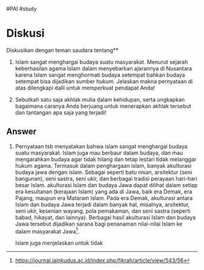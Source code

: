#PAI #study 
# Diskusi
Diskusikan dengan teman saudara tentang**

1. Islam sangat menghargai budaya suatu masyarakat. Menurut sejarah keberhasilan agama Islam dalam menyebarkan ajarannya di Nusantara karena Islam sangat menghormati budaya setempat bahkan budaya setempat bisa dijadikan sumber hukum. Jelaskan makna pernyataan di atas dilengkapi dalil untuk memperkuat pendapat Anda!

2. Sebutkah satu saja akhlak mulia dalam kehidupan, serta ungkapkan bagaimana caranya Anda berjuang untuk menerapkan akhlak tersebut dan tantangan apa saja yang terjadi!

## Answer
1. Pernyataan tsb menyatakan bahwa islam sangat menghargai budaya suatu masyarakat. Islam juga mau berbaur dalam budaya, dan mau mengarahkan budaya agar tidak hilang dan tetap lestari tidak melanggar hukum agama. 
	Termasuk dalam penghargaan islam, banyak akulturasi budaya jawa dengan islam. Sebagai seperti batu nisan, arsitektur (seni bangunan), seni sastra, seni ukir, dan berbagai tradisi perayaan hari-hari besar Islam. akulturasi Islam dan budaya Jawa dapat dilihat dalam setiap era kesultanan (kerajaan Islam) yang ada di Jawa, baik era Demak, era Pajang, maupun era Mataram Islam. Pada era Demak, akulturasi antara Islam dan budaya Jawa terjadi dalam banyak hal, misalnya, arsitektur, seni ukir, kesenian wayang, pola pemakaman, dan seni sastra (seperti babad, hikayat, dan lainnya). Berbagai hasil akulturasi Islam dan budaya Jawa tersebut dijadikan sarana bagi penanaman nilai-nilai Islam ke dalam masyarakat Jawa[^1].

	Islam juga menjelaskan untuk tidak 

[^1]:https://journal.iainkudus.ac.id/index.php/fikrah/article/view/543/56 